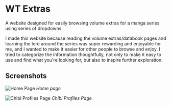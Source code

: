 # WT Extras
A website designed for easily browsing volume extras for a manga series using series of dropdowns. 


I made this website because reading the volume extras/databook pages and learning the lore around the series was super rewarding and enjoyable for me, and I wanted to make it easier for other people to browse and enjoy. I tried to categorize the information thoughtfully, not only to make it easy to use and find what you're looking for, but also to inspire further exploration.

## Screenshots
![Home Page](https://i.imgur.com/oIXwKPF.png)
*Home page*


![Chibi Profiles Page](https://i.imgur.com/5o67V7H.png)
*Chibi Profiles Page*
